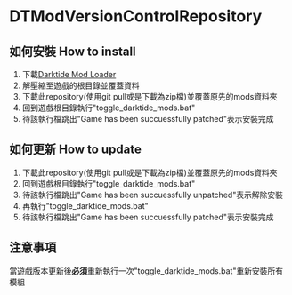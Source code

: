 # DTModVersionControlRepository

## 如何安裝 How to install
1. 下載[Darktide Mod Loader](https://www.nexusmods.com/warhammer40kdarktide/mods/19)
2. 解壓縮至遊戲的根目錄並覆蓋資料
3. 下載此repository(使用git pull或是下載為zip檔)並覆蓋原先的mods資料夾
4. 回到遊戲根目錄執行"toggle_darktide_mods.bat"
5. 待該執行檔跳出"Game has been succuessfully patched"表示安裝完成

## 如何更新 How to update
1. 下載此repository(使用git pull或是下載為zip檔)並覆蓋原先的mods資料夾
2. 回到遊戲根目錄執行"toggle_darktide_mods.bat"
3. 待該執行檔跳出"Game has been succuessfully unpatched"表示解除安裝
4. 再執行"toggle_darktide_mods.bat"
5. 待該執行檔跳出"Game has been succuessfully patched"表示安裝完成

## 注意事項
當遊戲版本更新後**必須**重新執行一次"toggle_darktide_mods.bat"重新安裝所有模組